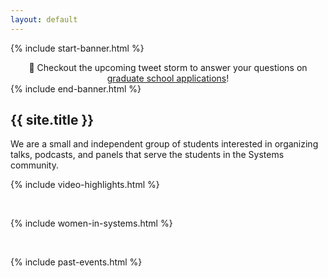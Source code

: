 ```yaml
---
layout: default
---
```


{% include start-banner.html %}
<center>
📢 Checkout the upcoming tweet storm to answer your questions on <a href="{{'/pages/events/grad-school-app.html' | relative_url}}">graduate school applications</a>!
</center>
{% include end-banner.html %}
<br>


## {{ site.title }}
We are a small and independent group of students interested in organizing talks,
podcasts, and panels that serve the students in the Systems community.

{% include video-highlights.html %}

<br>

{% include women-in-systems.html %}

<br>

{% include past-events.html %}

<script src="{{ '/assets/js/redir.js' | relative_url }}"></script>
